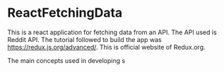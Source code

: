 # ReactFetchingData
This is a react application for fetching data from an API. The API used is Reddit API. The tutorial followed to build the app was https://redux.js.org/advanced/. This is official website of Redux.org. 

The main concepts used in developing s

